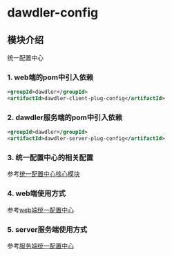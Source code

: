 # dawdler-config

## 模块介绍

统一配置中心

### 1. web端的pom中引入依赖

```xml
<groupId>dawdler</groupId>
<artifactId>dawdler-client-plug-config</artifactId>
```

### 2. dawdler服务端的pom中引入依赖

```xml
<groupId>dawdler</groupId>
<artifactId>dawdler-server-plug-config</artifactId>
```

### 3. 统一配置中心的相关配置

参考[统一配置中心核心模块](./dawdler-config-core/README.md)

### 4. web端使用方式

参考[web端统一配置中心](./dawdler-client-plug-config/README.md)

### 5. server服务端使用方式

参考[服务端统一配置中心](./dawdler-server-plug-config/README.md)
